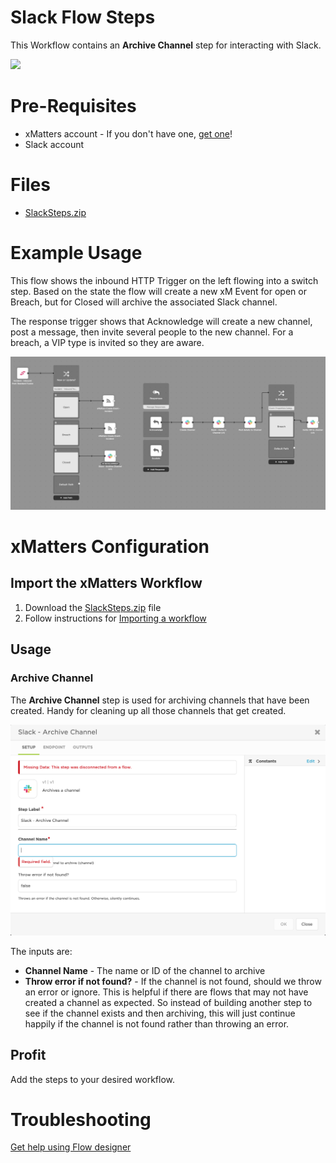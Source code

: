 # Slack Flow Steps
This Workflow contains an **Archive Channel** step for interacting with Slack.

<kbd>
  <img src="https://github.com/xmatters/xMatters-Labs/raw/master/media/disclaimer.png">
</kbd>

# Pre-Requisites

- xMatters account - If you don't have one, [get one](https://www.xmatters.com)!
- Slack account

# Files

- [SlackSteps.zip](SlackSteps.zip)

# Example Usage
This flow shows the inbound HTTP Trigger on the left flowing into a switch step. Based on the state the flow will create a new xM Event for open or Breach, but for Closed will archive the associated Slack channel. 

The response trigger shows that Acknowledge will create a new channel, post a message, then invite several people to the new channel. For a breach, a VIP type is invited so they are aware. 

<kbd>
  <img src="/media/example_usage.png">
</kbd>
  
# xMatters Configuration

## Import the xMatters Workflow

1. Download the [SlackSteps.zip](SlackSteps.zip) file
2. Follow instructions for [Importing a workflow](https://help.xmatters.com/ondemand/xmodwelcome/workflows/manage-workflows.htm#ImportExport)

## Usage

### Archive Channel
The **Archive Channel** step is used for archiving channels that have been created. Handy for cleaning up all those channels that get created. 

<kbd>
  <img src="/media/archive.png">
</kbd>

The inputs are:
* **Channel Name** - The name or ID of the channel to archive
* **Throw error if not found?** - If the channel is not found, should we throw an error or ignore. This is helpful if there are flows that may not have created a channel as expected. So instead of building another step to see if the channel exists and then archiving, this will just continue happily if the channel is not found rather than throwing an error. 


## Profit
Add the steps to your desired workflow. 


# Troubleshooting

[Get help using Flow designer](https://help.xmatters.com/ondemand/xmodwelcome/flowdesigner/flow-designer.htm)


